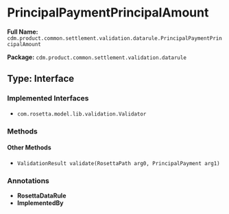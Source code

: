 # PrincipalPaymentPrincipalAmount

**Full Name:** `cdm.product.common.settlement.validation.datarule.PrincipalPaymentPrincipalAmount`

**Package:** `cdm.product.common.settlement.validation.datarule`

## Type: Interface

### Implemented Interfaces

- `com.rosetta.model.lib.validation.Validator`

### Methods

#### Other Methods

- `ValidationResult validate(RosettaPath arg0, PrincipalPayment arg1)`

### Annotations

- **RosettaDataRule**
- **ImplementedBy**

